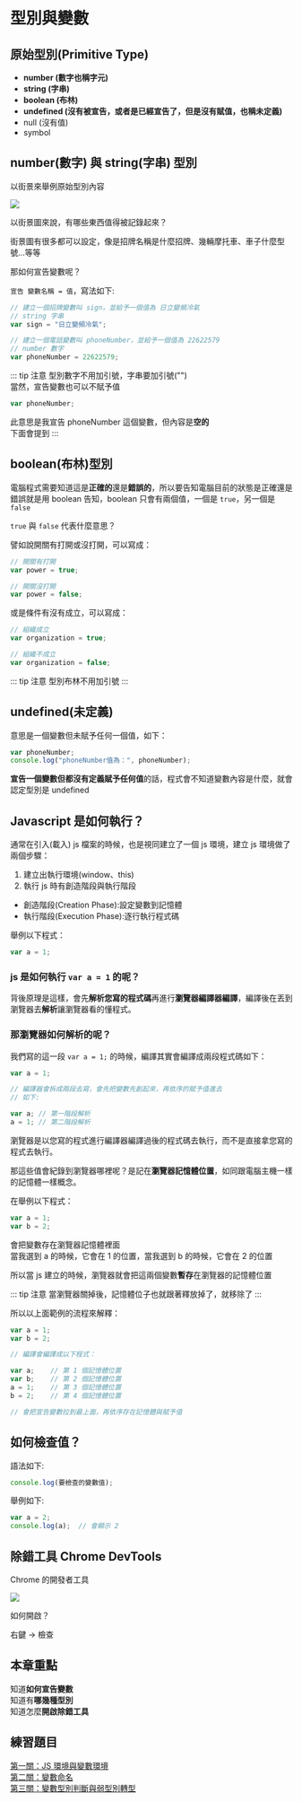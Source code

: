 # 型別與變數

## 原始型別(Primitive Type)

* <b>number (數字也稱字元)</b>
* <b>string (字串)</b>
* <b>boolean (布林)</b>
* <b>undefined (沒有被宣告，或者是已經宣告了，但是沒有賦值，也稱未定義)</b>
* null (沒有值)
* symbol

## number(數字) 與 string(字串) 型別

以街景來舉例原始型別內容

<img src="/js-vue-press/image/street_view.jpg" />

以街景圖來說，有哪些東西值得被記錄起來？

街景圖有很多都可以設定，像是招牌名稱是什麼招牌、幾輛摩托車、車子什麼型號...等等

那如何宣告變數呢？

`宣告 變數名稱 = 值`，寫法如下:

``` js
// 建立一個招牌變數叫 sign，並給予一個值為 日立變頻冷氣
// string 字串 
var sign = "日立變頻冷氣";

// 建立一個電話變數叫 phoneNumber，並給予一個值為 22622579
// number 數字
var phoneNumber = 22622579;
```

::: tip 注意
型別數字不用加引號，字串要加引號("")<br />
當然，宣告變數也可以不賦予值
``` js
var phoneNumber;
```
此意思是我宣告 phoneNumber 這個變數，但內容是<b>空的</b><br />
下面會提到
:::

## boolean(布林)型別

電腦程式需要知道這是<b>正確的</b>還是<b>錯誤的</b>，所以要告知電腦目前的狀態是正確還是錯誤就是用 boolean 告知，boolean 只會有兩個值，一個是 `true`，另一個是 `false`

`true` 與 `false` 代表什麼意思？ 

譬如說開關有打開或沒打開，可以寫成：

``` js
// 開關有打開
var power = true;

// 開關沒打開
var power = false;
```

或是條件有沒有成立，可以寫成：

``` js
// 組織成立
var organization = true;

// 組織不成立
var organization = false;
```

::: tip 注意
型別布林不用加引號
:::

## undefined(未定義)

意思是一個變數但未賦予任何一個值，如下：

``` js
var phoneNumber;
console.log("phoneNumber值為：", phoneNumber);
```

<b>宣告一個變數但都沒有定義賦予任何值</b>的話，程式會不知道變數內容是什麼，就會認定型別是 undefined

## Javascript 是如何執行？ 

通常在引入(載入) js 檔案的時候，也是視同建立了一個 js 環境，建立 js 環境做了兩個步驟：

1. 建立出執行環境(window、this)
2. 執行 js 時有創造階段與執行階段

* 創造階段(Creation Phase):設定變數到記憶體
* 執行階段(Execution Phase):逐行執行程式碼

舉例以下程式：

``` js
var a = 1;
```

### js 是如何執行 `var a = 1` 的呢？

背後原理是這樣，會先<b>解析您寫的程式碼</b>再進行<b>瀏覽器編譯器編譯</b>，編譯後在丟到瀏覽器去<b>解析</b>讓瀏覽器看的懂程式。

### 那瀏覽器如何解析的呢？

我們寫的這一段 `var a = 1;` 的時候，編譯其實會編譯成兩段程式碼如下：

``` js
var a = 1;

// 編譯器會拆成兩段去寫，會先把變數先創起來，再依序的賦予值進去
// 如下:

var a; // 第一階段解析
a = 1; // 第二階段解析
```

瀏覽器是以您寫的程式進行編譯器編譯過後的程式碼去執行，而不是直接拿您寫的程式去執行。

那這些值會紀錄到瀏覽器哪裡呢？是記在<b>瀏覽器記憶體位置</b>，如同跟電腦主機一樣的記憶體一樣概念。

在舉例以下程式：

``` js
var a = 1;
var b = 2;
```

會把變數存在瀏覽器記憶體裡面<br />
當我選到 a 的時候，它會在 1 的位置，當我選到 b 的時候，它會在 2 的位置

所以當 js 建立的時候，瀏覽器就會把這兩個變數<b>暫存</b>在瀏覽器的記憶體位置

::: tip 注意
當瀏覽器關掉後，記憶體位子也就跟著釋放掉了，就移除了
:::

所以以上面範例的流程來解釋：

``` js
var a = 1;
var b = 2;

// 編譯會編譯成以下程式：

var a;    // 第 1 個記憶體位置
var b;    // 第 2 個記憶體位置
a = 1;    // 第 3 個記憶體位置
b = 2;    // 第 4 個記憶體位置

// 會把宣告變數拉到最上面，再依序存在記憶體與賦予值
```

## 如何檢查值？

語法如下:

``` js
console.log(要檢查的變數值);
```

舉例如下:

``` js
var a = 2;
console.log(a);  // 會顯示 2
```

## 除錯工具 Chrome DevTools

Chrome 的開發者工具

<img src="/js-vue-press/image/devtools-acss-demo.gif" />

如何開啟？

右鍵 -> 檢查

## 本章重點

知道<b>如何宣告變數</b><br />
知道有<b>哪幾種型別</b><br />
知道怎麼<b>開啟除錯工具</b>

## 練習題目

[第一關：JS 環境與變數環境](/hexSchool/level_one.html)<br />
[第二關：變數命名](/hexSchool/level_two.html)<br />
[第三關：變數型別判斷與弱型別轉型](/hexSchool/level_three.html)
